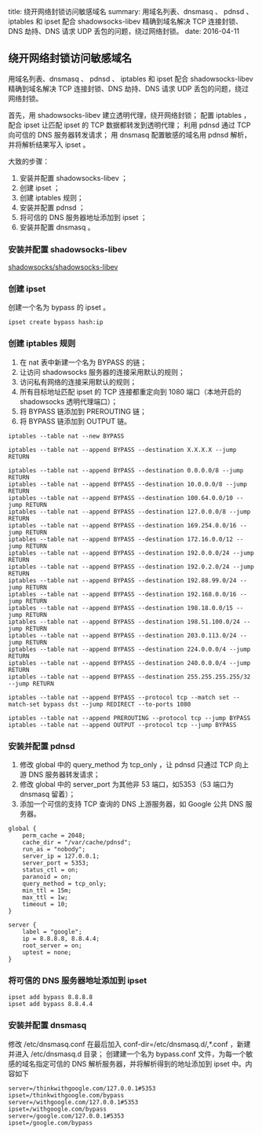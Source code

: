 title: 绕开网络封锁访问敏感域名
summary: 用域名列表、dnsmasq 、 pdnsd 、 iptables 和 ipset 配合 shadowsocks-libev 精确到域名解决 TCP 连接封锁、DNS 劫持、DNS 请求 UDP 丢包的问题，绕过网络封锁。
date: 2016-04-11

## 绕开网络封锁访问敏感域名 ##
用域名列表、dnsmasq 、 pdnsd 、 iptables 和 ipset 配合 shadowsocks-libev 精确到域名解决 TCP 连接封锁、DNS 劫持、DNS 请求 UDP 丢包的问题，绕过网络封锁。

首先，用 shadowsocks-libev 建立透明代理，绕开网络封锁；
配置 iptables ，配合 ipset 让匹配 ipset 的 TCP 数据都转发到透明代理；
利用 pdnsd 通过 TCP 向可信的 DNS 服务器转发请求；
用 dnsmasq 配置敏感的域名用 pdnsd 解析，并将解析结果写入 ipset 。

大致的步骤：

1. 安装并配置 shadowsocks-libev ；
2. 创建 ipset ；
3. 创建 iptables 规则；
4. 安装并配置 pdnsd ；
5. 将可信的 DNS 服务器地址添加到 ipset ；
5. 安装并配置 dnsmasq 。


### 安装并配置 shadowsocks-libev ###
[shadowsocks/shadowsocks-libev](https://github.com/shadowsocks/shadowsocks-libev)

### 创建 ipset ###
创建一个名为 bypass 的 ipset 。

```
ipset create bypass hash:ip
```

### 创建 iptables 规则 ###
1. 在 nat 表中新建一个名为 BYPASS 的链；
2. 让访问 shadowsocks 服务器的连接采用默认的规则；
3. 访问私有网络的连接采用默认的规则；
4. 所有目标地址匹配 ipset 的 TCP 连接都重定向到 1080 端口（本地开启的 shadowsocks 透明代理端口）；
5. 将 BYPASS 链添加到 PREROUTING 链；
6. 将 BYPASS 链添加到 OUTPUT 链。

```
iptables --table nat --new BYPASS

iptables --table nat --append BYPASS --destination X.X.X.X --jump RETURN

iptables --table nat --append BYPASS --destination 0.0.0.0/8 --jump RETURN
iptables --table nat --append BYPASS --destination 10.0.0.0/8 --jump RETURN
iptables --table nat --append BYPASS --destination 100.64.0.0/10 --jump RETURN
iptables --table nat --append BYPASS --destination 127.0.0.0/8 --jump RETURN
iptables --table nat --append BYPASS --destination 169.254.0.0/16 --jump RETURN
iptables --table nat --append BYPASS --destination 172.16.0.0/12 --jump RETURN
iptables --table nat --append BYPASS --destination 192.0.0.0/24 --jump RETURN
iptables --table nat --append BYPASS --destination 192.0.2.0/24 --jump RETURN
iptables --table nat --append BYPASS --destination 192.88.99.0/24 --jump RETURN
iptables --table nat --append BYPASS --destination 192.168.0.0/16 --jump RETURN
iptables --table nat --append BYPASS --destination 198.18.0.0/15 --jump RETURN
iptables --table nat --append BYPASS --destination 198.51.100.0/24 --jump RETURN
iptables --table nat --append BYPASS --destination 203.0.113.0/24 --jump RETURN
iptables --table nat --append BYPASS --destination 224.0.0.0/4 --jump RETURN
iptables --table nat --append BYPASS --destination 240.0.0.0/4 --jump RETURN
iptables --table nat --append BYPASS --destination 255.255.255.255/32 --jump RETURN

iptables --table nat --append BYPASS --protocol tcp --match set --match-set bypass dst --jump REDIRECT --to-ports 1080

iptables --table nat --append PREROUTING --protocol tcp --jump BYPASS
iptables --table nat --append OUTPUT --protocol tcp --jump BYPASS
```

### 安装并配置 pdnsd ###
1. 修改 global 中的 query_method 为 tcp_only ，让 pdnsd 只通过 TCP 向上游 DNS 服务器转发请求；
2. 修改 global 中的 server_port 为其他非 53 端口，如5353（53 端口为 dnsmasq 留着）；
3. 添加一个可信的支持 TCP 查询的 DNS 上游服务器，如 Google 公共 DNS 服务器。

```
global {
	perm_cache = 2048;
	cache_dir = "/var/cache/pdnsd";
	run_as = "nobody";
	server_ip = 127.0.0.1;
	server_port = 5353;
	status_ctl = on;
	paranoid = on;
	query_method = tcp_only;
	min_ttl = 15m;
	max_ttl = 1w;
	timeout = 10;
}

server {
	label = "google";
	ip = 8.8.8.8, 8.8.4.4;
	root_server = on;
	uptest = none;
}
```

### 将可信的 DNS 服务器地址添加到 ipset ###
```
ipset add bypass 8.8.8.8
ipset add bypass 8.8.4.4
```

### 安装并配置 dnsmasq ###
修改 /etc/dnsmasq.conf 在最后加入 conf-dir=/etc/dnsmasq.d/,*.conf ，新建并进入 /etc/dnsmasq.d 目录；
创建建一个名为 bypass.conf  文件，为每一个敏感的域名指定可信的 DNS 解析服务器，并将解析得到的地址添加到 ipset 中。内容如下

```
server=/thinkwithgoogle.com/127.0.0.1#5353
ipset=/thinkwithgoogle.com/bypass
server=/withgoogle.com/127.0.0.1#5353
ipset=/withgoogle.com/bypass
server=/google.com/127.0.0.1#5353
ipset=/google.com/bypass
```

